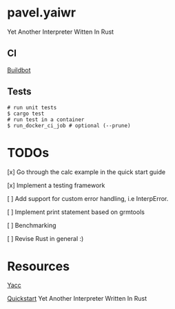 # pavel.yaiwr

Yet Another Interpreter Witten In Rust

## CI

[Buildbot](https://ci.soft-dev.org/#/builders/1)

## Tests

```shell
# run unit tests
$ cargo test
# run test in a container
$ run_docker_ci_job # optional (--prune)
```

# TODOs
[x] Go through the calc example in the quick start guide

[x] Implement a testing framework

[ ] Add support for custom error handling, i.e InterpError.

[ ] Implement print statement based on grmtools

[ ] Benchmarking

[ ] Revise Rust in general :)

# Resources

[Yacc](https://web.archive.org/web/20220830093827/dinosaur.compilertools.net/yacc/index.html)

[Quickstart](https://softdevteam.github.io/grmtools/master/book/quickstart.html)
Yet Another Interpreter Written In Rust
